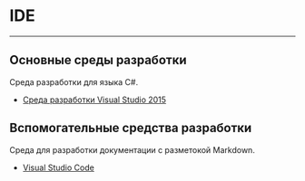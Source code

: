 # IDE #

---

## Основные среды разработки ##

Среда разработки для языка С#.

* [Среда разработки Visual Studio 2015](https://www.visualstudio.com/ru-ru/downloads/download-visual-studio-vs.aspx)


## Вспомогательные средства разработки ##

Среда для разработки документации с разметокой Markdown.

* [Visual Studio Code](https://code.visualstudio.com/Download)